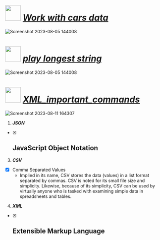 # <img src="https://github.com/yasinnorozzadeh/python-course2/assets/88095232/1b674bff-b018-42ca-820a-b87624bf7bb8" width="50" height="50"/> [***Work with cars data***](https://github.com/yasinnorozzadeh/python-course2/blob/main/assignment%2016/practice/cars.py)
![Screenshot 2023-08-05 144008](https://github.com/yasinnorozzadeh/python-course2/assets/88095232/fa4fdb1e-d771-426c-8eda-d9e5fe4dfc69)

# <img src="https://github.com/yasinnorozzadeh/python-course2/assets/88095232/fe073fa1-d68b-4988-836b-4a2086736e25" width="50" height="50"/> [***play longest string***](https://github.com/yasinnorozzadeh/python-course2/blob/main/assignment%2016/practice/sentence.py)
![Screenshot 2023-08-05 144008](https://github.com/yasinnorozzadeh/python-course2/assets/88095232/9abdff97-e436-4a33-880a-526e226b2f97)

# <img src="https://github.com/yasinnorozzadeh/python-course2/assets/88095232/c4397c04-cb2d-4f05-ba09-815287c76c4c" width="50" height="50"/> [***XML_important_commands***](https://github.com/yasinnorozzadeh/python-course2/blob/main/assignment%2016/practice/food.py)
![Screenshot 2023-08-11 164307](https://github.com/yasinnorozzadeh/python-course2/assets/88095232/77ef2221-211d-48fb-a443-17d8cf1d2a37)

1. *__JSON__*
  - [x] JavaScript Object Notation
    - 
3. *__CSV__*
  - [x] Comma Separated Values
    - Implied in its name, CSV stores the data (values) in a list format separated by commas. CSV is noted for its small file size and simplicity. Likewise, because of its simplicity, CSV can be used by virtually anyone who is tasked with examining simple data in spreadsheets and tables.
4. *__XML__*
  - [x] Extensible Markup Language
    -
